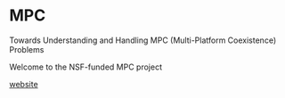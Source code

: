 # MPC
Towards Understanding and Handling MPC (Multi-Platform Coexistence) Problems

Welcome to the NSF-funded MPC project

[website](https://quz105.github.io/MPC/)
